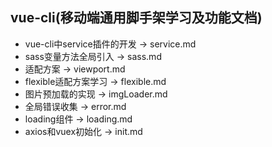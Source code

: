 ## vue-cli(移动端通用脚手架学习及功能文档)
* vue-cli中service插件的开发 -> service.md
* sass变量方法全局引入 -> sass.md
* 适配方案 -> viewport.md
* flexible适配方案学习 -> flexible.md
* 图片预加载的实现 -> imgLoader.md
* 全局错误收集 -> error.md
* loading组件 -> loading.md
* axios和vuex初始化 -> init.md